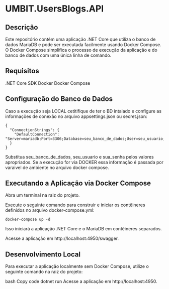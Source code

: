 # UMBIT.UsersBlogs.API
## Descrição
Este repositório contém uma aplicação .NET Core que utiliza o banco de dados MariaDB e pode ser executada facilmente usando Docker Compose. O Docker Compose simplifica o processo de execução da aplicação e do banco de dados com uma única linha de comando.

## Requisitos
.NET Core SDK
Docker
Docker Compose
## Configuração do Banco de Dados
Caso a execução seja LOCAL cetitifique de ter o BD intalado e configure as informações de conexão no arquivo appsettings.json ou secret.json:

```console
{
  "ConnectionStrings": {
    "DefaultConnection": "Server=mariadb;Port=3306;Database=seu_banco_de_dados;User=seu_usuario;Password=sua_senha;"
  }
}
```

Substitua seu_banco_de_dados, seu_usuario e sua_senha pelos valores apropriados. Se a execução for via DOCKER essa informação é passada por varaivel de ambiente no arquivo docker compose. 

## Executando a Aplicação via Docker Compose
Abra um terminal na raiz do projeto.

Execute o seguinte comando para construir e iniciar os contêineres definidos no arquivo docker-compose.yml:

```console
docker-compose up -d
```
Isso iniciará a aplicação .NET Core e o MariaDB em contêineres separados.

Acesse a aplicação em http://localhost:4950/swagger.

## Desenvolvimento Local
Para executar a aplicação localmente sem Docker Compose, utilize o seguinte comando na raiz do projeto:

bash
Copy code
dotnet run
Acesse a aplicação em http://localhost:4950.

